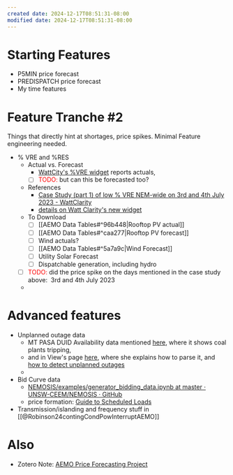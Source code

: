 ```yaml
---
created date: 2024-12-17T08:51:31-08:00
modified date: 2024-12-17T08:51:31-08:00
---
```

# Starting Features
- P5MIN price forecast
- PREDISPATCH price forecast
- My time features
# Feature Tranche #2
Things that directly hint at shortages, price spikes.  Minimal Feature engineering needed.

- % VRE and %RES
	- Actual vs. Forecast
		- [WattCity's %VRE widget](zotero://select/library/items/AKI29ZT7) reports actuals, 
		- [ ] <span style="color:#ff0000">TODO:</span> but can this be forecasted too?
	- References
		- [Case Study (part 1) of low % VRE NEM-wide on 3rd and 4th July 2023 - WattClarity](zotero://select/library/items/GLVWACDW)
		- [details on Watt Clarity's new widget](zotero://select/library/items/AKI29ZT7)
	- To Download
		- [ ] [[AEMO Data Tables#^96b448|Rooftop PV actual]]
		- [ ] [[AEMO Data Tables#^caa277|Rooftop PV forecast]]
		- [ ] Wind actuals?
		- [ ] [[AEMO Data Tables#^5a7a9c|Wind Forecast]]
		- [ ] Utility Solar Forecast
		- [ ] Dispatchable generation, including hydro
	- [ ] <span style="color:#ff0000">TODO: </span>did the price spike on the days mentioned in the case study above:  3rd and 4th July 2023
	- 
# Advanced features
- Unplanned outage data
	- MT PASA DUID Availability data mentioned [here](https://wattclarity.com.au/articles/2023/06/four-coal-unit-outages-in-the-past-24-hours/), where it shows coal plants tripping, 
	- and in View's page [here](https://growingenergylabs.atlassian.net/wiki/spaces/~6246877945ece00069ca8ef0/pages/8844411573/How+to+analyse+events+forecast), where she explains how to parse it, and [how to detect unplanned outages](https://growingenergylabs.atlassian.net/wiki/spaces/~6246877945ece00069ca8ef0/pages/8844411573/How+to+analyse+events+forecast#How-to-detect-real-time-unplanned-outages%3F)
	- 
- Bid Curve data
	- [NEMOSIS/examples/generator\_bidding\_data.ipynb at master · UNSW-CEEM/NEMOSIS · GitHub](https://github.com/UNSW-CEEM/NEMOSIS/blob/master/examples/generator_bidding_data.ipynb)
	- price formation: [Guide to Scheduled Loads](zotero://select/library/items/YBHBNNMM)
- Transmission/islanding and frequency stuff in [[@Robinson24contingCondPowInterruptAEMO]]
# Also
- Zotero Note: [AEMO Price Forecasting Project](zotero://select/library/items/9DYSEPR6)